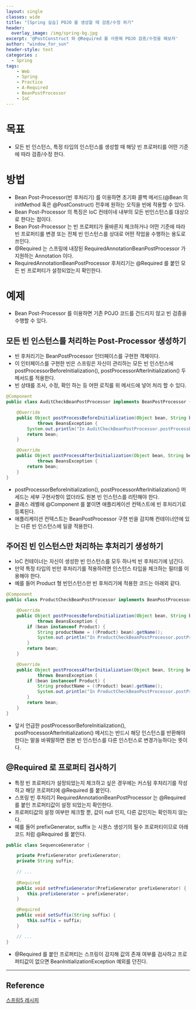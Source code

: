 ```yaml
--- 
layout: single
classes: wide
title: "[Spring 실습] POJO 를 생성할 때 검증/수정 하기"
header:
  overlay_image: /img/spring-bg.jpg
excerpt: '@PostConstruct 와 @Required 를 사용해 POJO 검증/수정을 해보자'
author: "window_for_sun"
header-style: text
categories :
  - Spring
tags:
    - Web
    - Spring
    - Practice
    - A-Required
    - BeanPostProcessor
    - IoC
---  
```


# 목표
- 모든 빈 인스턴스, 특정 타입의 인스턴스를 생성할 때 해당 빈 프로퍼티를 어떤 기준에 따라 검증/수정 한다.

# 방법
- Bean Post-Processor(빈 후처리기) 를 이용하면 초기화 콜백 메서드(@Bean 의 initMethod 혹은 @PostConstruct) 전후에 원하는 오직을 빈에 적용할 수 있다.
- Bean Post-Processor 의 특징은 IoC 컨테이네 내부의 모든 빈인스턴스를 대상으로 한다는 점이다.
- Bean Post-Processor 는 빈 프로퍼티가 올바른지 체크하거나 어떤 기준에 따라 빈 프로퍼티를 변경 또는 전체 빈 인스턴스를 상대로 어떤 작업을 수행하는 용도로 쓰인다.
- @Required 는 스프링에 내장된 RequiredAnnotationBeanPostProcessor 가 지원하는 Annotation 이다.
- RequiredAnnotationBeanPostProcessor 후처리기는 @Required 를 붙인 모든 빈 프로퍼티가 설정되었는지 확인한다.

# 예제
- Bean Post-Processor 를 이용하면 기존 POJO 코드를 건드리지 않고 빈 검증을 수행할 수 있다.

## 모든 빈 인스턴스를 처리하는 Post-Processor 생성하기
- 빈 후처리기는 BeanPostProcessor 인터페이스를 구현한 객체이다.
- 이 인터페이스를 구현한 빈은 스프링은 자신이 관리하는 모든 빈 인스턴스에 postProcessorBeforeInitialization(), postProcessorAfterInitialization() 두 메서드를 적용한다.
- 빈 상태를 조사, 수정, 확인 하는 등 어떤 로직를 위 메서드에 넣어 처리 할 수 있다.

```java
@Component
public class AuditCheckBeanPostProcessor implements BeanPostProcessor {

    @Override
    public Object postProcessBeforeInitialization(Object bean, String beanName)
            throws BeansException {
        System.out.println("In AuditCheckBeanPostProcessor.postProcessBeforeInitialization, processing bean type: " + bean.getClass());
        return bean;
    }

    @Override
    public Object postProcessAfterInitialization(Object bean, String beanName)
            throws BeansException {
        return bean;
    }
}
```  

- postProcessorBeforeInitialization(), postProcessorAfterInitialization() 머세드는 세부 구현사항이 없더라도 원본 빈 인스턴스를 리턴해야 한다.
- 클래스 레벨에 @Component 를 붙이면 애플리케이션 컨텍스트에 빈 후처리기로 등록된다.
- 애플리케이션 컨텍스트는 BeanPostProcessor 구현 빈을 감지해 컨테이너안에 있는 다른 빈 인스턴스에 일괄 적용한다.

## 주어진 빈 인스턴스만 처리하는 후처리기 생성하기
- IoC 컨테이너는 자신이 생성한 빈 인스턴스를 모두 하나씩 빈 후처리기에 넘긴다.
- 만약 특정 타입의 빈만 후처리기를 적용하려면 인스턴스 타입을 체크하는 필터를 이용해야 한다.
- 예를 들어 Product 형 빈인스턴스만 빈 후처리기에 적용한 코드는 아래외 같다.

```java
@Component
public class ProductCheckBeanPostProcessor implements BeanPostProcessor {

    @Override
    public Object postProcessBeforeInitialization(Object bean, String beanName)
            throws BeansException {
        if (bean instanceof Product) {
            String productName = ((Product) bean).getName();
            System.out.println("In ProductCheckBeanPostProcessor.postProcessBeforeInitialization, processing Product: " + productName);
        }
        return bean;
    }

    @Override
    public Object postProcessAfterInitialization(Object bean, String beanName)
            throws BeansException {
        if (bean instanceof Product) {
            String productName = ((Product) bean).getName();
            System.out.println("In ProductCheckBeanPostProcessor.postProcessAfterInitialization, processing Product: " + productName);
        }
        return bean;
    }
}
```  

- 앞서 언급한 postProcessorBeforeInitialization(), postProcessorAfterInitialization() 메서드는 반드시 해당 인스턴스를 반환해야 한다는 말을 바꿔말하면 원본 빈 인스턴스를 다른 인스턴스로 변경가능하다는 뜻이다.

## @Required 로 프로퍼티 검사하기
- 특정 빈 프로퍼티가 설정되었는지 체크하고 싶은 경우에는 커스텀 후처리기를 작성하고 해당 프로퍼티에 @Required 를 붙인다.
- 스프링 빈 후처리기 RequiredAnnotationBeanPostProcessor 는 @Required 를 붙인 프로퍼티값이 설정 되었는지 확인한다.
- 프로퍼티값의 설정 여부만 체크할 뿐, 값이 null 인지, 다른 값인지는 확인하지 않는다.
- 예를 들어 prefixGenerator, suffix 는 시퀀스 생성기의 필수 프로퍼티이므로 아래 코드 처럼 @Required 를 붙인다.

```java
public class SequenceGenerator {

    private PrefixGenerator prefixGenerator;
    private String suffix;
    
    // ...
    
    @Required
    public void setPrefixGenerator(PrefixGenerator prefixGenerator) {
        this.prefixGenerator = prefixGenerator;
    }

    @Required
    public void setSuffix(String suffix) {
        this.suffix = suffix;
    }

	// ...
}
```  

- @Required 를 붙인 프로퍼티는 스프링이 감지해 값의 존재 여부를 검사하고 프로퍼티값이 없으면 BeanInitializationException 예외를 던진다.


---
## Reference
[스프링5 레시피](https://book.naver.com/bookdb/book_detail.nhn?bid=13911953)  
